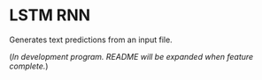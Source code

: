 # LSTM RNN
Generates text predictions from an input file.

(*In development program. README will be expanded when feature complete.*)
